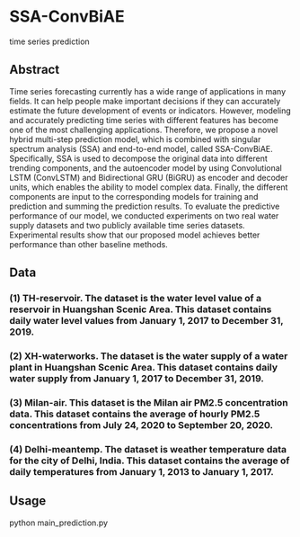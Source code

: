 # SSA-ConvBiAE
time series prediction
## Abstract
Time series forecasting currently has a wide range of applications in many fields. It can help people make important decisions if they can accurately estimate the future development of events or indicators. However, modeling and accurately predicting time series with different features has become one of the most challenging applications. Therefore, we propose a novel hybrid multi-step prediction model, which is combined with singular spectrum analysis (SSA) and end-to-end model, called SSA-ConvBiAE. Specifically, SSA is used to decompose the original data into different trending components, and the autoencoder model by using Convolutional LSTM (ConvLSTM) and Bidirectional GRU (BiGRU) as encoder and decoder units, which enables the ability to model complex data. Finally, the different components are input to the corresponding models for training and prediction and summing the prediction results. To evaluate the predictive performance of our model, we conducted experiments on two real water supply datasets and two publicly available time series datasets. Experimental results show that our proposed model achieves better performance than other baseline methods.


## Data

### (1) TH-reservoir. The dataset is the water level value of a reservoir in Huangshan Scenic Area. This dataset contains daily water level values from January 1, 2017 to December 31, 2019.
### (2) XH-waterworks. The dataset is the water supply of a water plant in Huangshan Scenic Area. This dataset contains daily water supply from January 1, 2017 to December 31, 2019.
### (3) Milan-air. This dataset is the Milan air PM2.5 concentration data. This dataset contains the average of hourly PM2.5 concentrations from July 24, 2020 to September 20, 2020.
### (4) Delhi-meantemp. The dataset is weather temperature data for the city of Delhi, India. This dataset contains the average of daily temperatures from January 1, 2013 to January 1, 2017.



## Usage

python main_prediction.py

